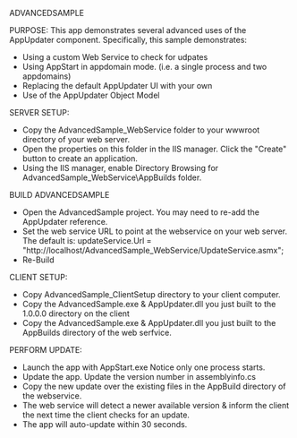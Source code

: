 ADVANCEDSAMPLE

PURPOSE: 
This app demonstrates several advanced uses of the AppUpdater component.  Specifically, this sample demonstrates:
  
*  Using a custom Web Service to check for udpates
*  Using AppStart in appdomain mode. (i.e. a single process and two appdomains)
*  Replacing the default AppUpdater UI with your own
*  Use of the AppUpdater Object Model

SERVER SETUP:

*  Copy the AdvancedSample_WebService folder to your wwwroot directory of your web server.
*  Open the properties on this folder in the IIS manager.  Click the "Create" button to create an application.
*  Using the IIS manager, enable Directory Browsing for AdvancedSample_WebService\AppBuilds folder.

BUILD ADVANCEDSAMPLE
 
*  Open the AdvancedSample project.   You may need to re-add the AppUpdater reference.
*  Set the web service URL to point at the webservice on your web server.  The default is:
     updateService.Url = "http://localhost/AdvancedSample_WebService/UpdateService.asmx";
*  Re-Build

CLIENT SETUP:

*  Copy AdvancedSample_ClientSetup directory to your client computer.
*  Copy the AdvancedSample.exe & AppUpdater.dll you just built to the 1.0.0.0 directory on the client
*  Copy the AdvancedSample.exe & AppUpdater.dll you just built to the AppBuilds directory of the web serfvice.

PERFORM UPDATE:

* Launch the app with AppStart.exe  Notice only one process starts.
* Update the app.  Update the version number in assemblyinfo.cs
* Copy the new update over the existing files in the AppBuild directory of the webservice.  
* The web service will detect a newer available version & inform the client the next time the client checks for an update.
* The app will auto-update within 30 seconds.